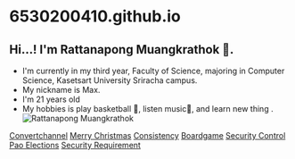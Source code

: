 # 6530200410.github.io
## Hi...! I'm Rattanapong Muangkrathok 👋.
- I'm currently in my third year, Faculty of Science, majoring in Computer Science, Kasetsart University Sriracha campus.
- My nickname is Max. 
- I'm 21 years old
- My hobbies is play basketball 🏀, listen music🎵, and learn new thing .
![Rattanapong Muangkrathok](img/S__5210186.jpg)

[Convertchannel](covert-channel.md)
[Merry Christmas](Merry-Christmas.md)
[Consistency](consistency.md)
[Boardgame](boardgame.md)
[Security Control](security-control.md)
[Pao Elections](pao-elections.md)
[Security Requirement](security-requirement.md)

